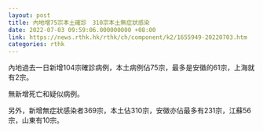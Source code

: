 ```yaml
---
layout: post
title: 內地增75宗本土確診　310宗本土無症狀感染
date: 2022-07-03 09:59:06.000000000 +08:00
link: https://news.rthk.hk/rthk/ch/component/k2/1655949-20220703.htm
categories: rthk
---
```


內地過去一日新增104宗確診病例，本土病例佔75宗，最多是安徽的61宗，上海就有2宗。

無新增死亡和疑似病例。

另外，新增無症狀感染者369宗，本土佔310宗，安徽亦佔最多有231宗，江蘇56宗，山東有10宗。
